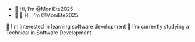 - 👋 Hi, I’m @MoniEte2025
- 👀 👋 Hi, I'm @MoniEte2025

👀 I'm interested in learning software development
🌱 I'm currently studying a Technical in Software Development
<!---
MoniEte2025/MoniEte2025 is a ✨ special ✨ repository because its `README.md` (this file) appears on your GitHub profile.
You can click the Preview link to take a look at your changes.
--->

